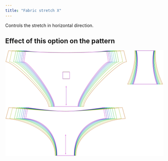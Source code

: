 ```yaml
---
title: "Fabric stretch X"
---
```


Controls the stretch in horizontal direction.



## Effect of this option on the pattern
![This image shows the effect of this option by superimposing several variants that have a different value for this option](unice_fabricstretchx_sample.svg "Effect of this option on the pattern")